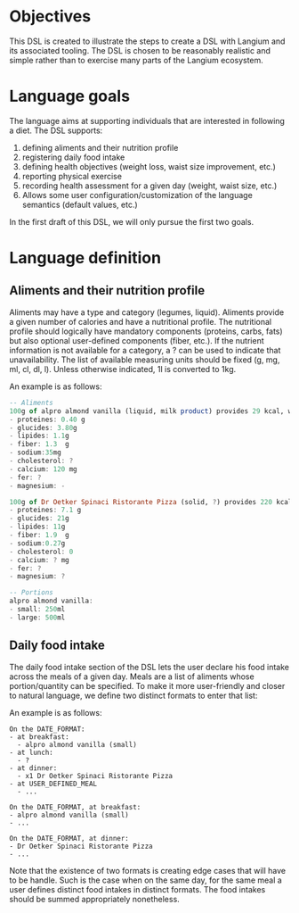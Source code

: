 # Objectives
This DSL is created to illustrate the steps to create a DSL with Langium and its associated tooling. The DSL is chosen to be reasonably realistic and simple rather than to exercise many parts of the Langium ecosystem.

# Language goals
The language aims at supporting individuals that are interested in following a diet. The DSL supports:
1. defining aliments and their nutrition profile
2. registering daily food intake
3. defining health objectives (weight loss, waist size improvement, etc.)
4. reporting physical exercise
5. recording health assessment for a given day (weight, waist size, etc.)
6. Allows some user configuration/customization of the language semantics (default values, etc.)
 
In the first draft of this DSL, we will only pursue the first two goals.

# Language definition
## Aliments and their nutrition profile
Aliments may have a type and category (legumes, liquid). Aliments provide a given number of calories and have a nutritional profile.
The nutritional profile should logically have mandatory components (proteins, carbs, fats) but also optional user-defined components (fiber, etc.).
If the nutrient information is not available for a category, a ? can be used to indicate that unavailability. The list of available measuring units should be fixed (g, mg, ml, cl, dl, l). Unless otherwise indicated, 1l is converted to 1kg.

An example is as follows:

```haskell
-- Aliments
100g of alpro almond vanilla (liquid, milk product) provides 29 kcal, with the following nutrients:
- proteines: 0.40 g
- glucides: 3.80g
- lipides: 1.1g
- fiber: 1.3  g
- sodium:35mg
- cholesterol: ?
- calcium: 120 mg
- fer: ?
- magnesium: -

100g of Dr Oetker Spinaci Ristorante Pizza (solid, ?) provides 220 kcal, with the following nutrients:
- proteines: 7.1 g
- glucides: 21g
- lipides: 11g
- fiber: 1.9  g
- sodium:0.27g
- cholesterol: 0
- calcium: ? mg
- fer: ?
- magnesium: ?

-- Portions
alpro almond vanilla:
- small: 250ml
- large: 500ml

```

## Daily food intake
The daily food intake section of the DSL lets the user declare his food intake across the meals of a given day. Meals are a list of aliments whose portion/quantity can be specified. To make it more user-friendly and closer to natural language, we define two distinct formats to enter that list:

An example is as follows:

```
On the DATE_FORMAT:
- at breakfast:
  - alpro almond vanilla (small)
- at lunch:
  - ?
- at dinner:
  - x1 Dr Oetker Spinaci Ristorante Pizza
- at USER_DEFINED_MEAL
  - ...

On the DATE_FORMAT, at breakfast:
- alpro almond vanilla (small)
- ...

On the DATE_FORMAT, at dinner:
- Dr Oetker Spinaci Ristorante Pizza
- ...

```

Note that the existence of two formats is creating edge cases that will have to be handle. Such is the case when on the same day, for the same meal a user defines distinct food intakes in distinct formats. The food intakes should be summed appropriately nonetheless.
